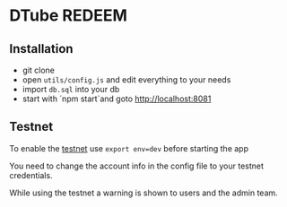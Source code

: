# DTube REDEEM

## Installation

- git clone
- open `utils/config.js` and edit everything to your needs
- import `db.sql` into your db
- start with ´npm start`and goto [http://localhost:8081](http://localhost:8081)

## Testnet

To enable the [testnet](https://testnet.steem.vc/) use `export env=dev` before starting the app

You need to change the account info in the config file to your testnet credentials.

While using the testnet a warning is shown to users and the admin team.

